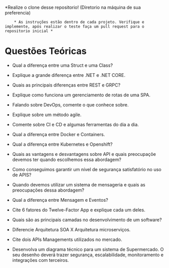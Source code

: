 *Realize o clone desse repositorio! (Diretorio na máquina de sua preferencia)

		* As instruções estão dentro de cada projeto. Verifique e implemente, após realizar o teste faça um pull request para o repositorio inicial *

# Questões Teóricas

* Qual a diferença entre uma Struct e uma Class?

* Explique a grande diferença entre .NET e .NET CORE.

* Quais as principais diferenças entre REST e GRPC?

* Explique como funciona um gerenciamento de rotas de uma SPA.

* Falando sobre DevOps, comente o que conhece sobre.

* Explique sobre um método agile.

* Comente sobre CI e CD e algumas ferramentas do dia a dia.

* Qual a diferença entre Docker e Containers.

* Qual a diferença entre Kubernetes e Openshift?

* Quais as vantagens e desvantagens sobre API e quais preocupaçõe devemos ter quando escolhemos essa abordagem?

* Como conseguimos garantir um nível de segurança satisfatório no uso de APIS?

* Quando devemos utilizar um sistema de mensageria e quais as preocupações dessa abordagem?

* Qual a diferença entre Mensagem e Eventos?

* Cite 6 fatores do Twelve-Factor App e explique cada um deles.

* Quais são as principais camadas no desenvolvimento de um software?

* Diferencie Arquitetura SOA X Arquitetura microserviços.

* Cite dois APIs Managements utilizados no mercado.

* Desenvolva um diagrama técnico para um sistema de Supermercado. O seu desenho deverá trazer segurança, escalabilidade, monitoramento e integrações com terceiros.
